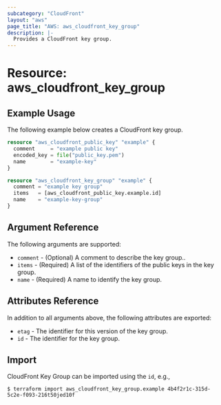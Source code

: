 ```yaml
---
subcategory: "CloudFront"
layout: "aws"
page_title: "AWS: aws_cloudfront_key_group"
description: |-
  Provides a CloudFront key group.
---
```


# Resource: aws_cloudfront_key_group

## Example Usage

The following example below creates a CloudFront key group.

```terraform
resource "aws_cloudfront_public_key" "example" {
  comment     = "example public key"
  encoded_key = file("public_key.pem")
  name        = "example-key"
}

resource "aws_cloudfront_key_group" "example" {
  comment = "example key group"
  items   = [aws_cloudfront_public_key.example.id]
  name    = "example-key-group"
}
```

## Argument Reference

The following arguments are supported:

* `comment` - (Optional) A comment to describe the key group..
* `items` - (Required) A list of the identifiers of the public keys in the key group.
* `name` - (Required) A name to identify the key group.

## Attributes Reference

In addition to all arguments above, the following attributes are exported:

* `etag` - The identifier for this version of the key group.
* `id` - The identifier for the key group.

## Import

CloudFront Key Group can be imported using the `id`, e.g.,

```
$ terraform import aws_cloudfront_key_group.example 4b4f2r1c-315d-5c2e-f093-216t50jed10f
```

<!-- cache-key: cdktf-0.17.0-pre.15 input-590f1ccb1523531c31f4970242dd3315d56abe86064598ef338a01c3d8e5d535 -->